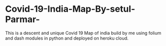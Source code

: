 # Covid-19-India-Map-By-setul-Parmar-
This is a descent and unique Covid 19 Map of india build by me using folium and dash modules in python and deployed on heroku cloud.
 
